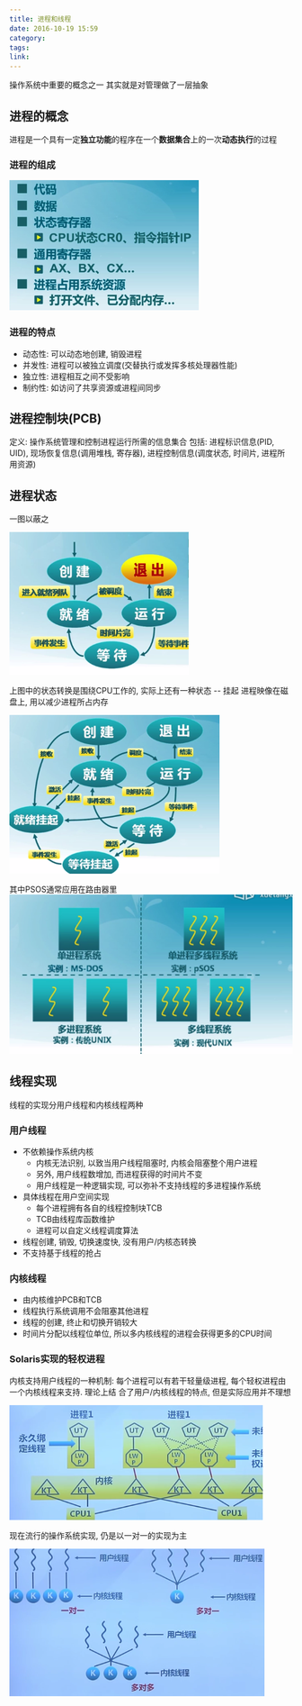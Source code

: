 ```yaml
---
title: 进程和线程
date: 2016-10-19 15:59
category:
tags:
link:
---
```


操作系统中重要的概念之一
其实就是对管理做了一层抽象

## 进程的概念
进程是一个具有一定**独立功能**的程序在一个**数据集合**上的一次**动态执行**的过程

### 进程的组成
![](0x0B进程组成.png)

### 进程的特点
- 动态性: 可以动态地创建, 销毁进程
- 并发性: 进程可以被独立调度(交替执行或发挥多核处理器性能)
- 独立性: 进程相互之间不受影响
- 制约性: 如访问了共享资源或进程间同步

## 进程控制块(PCB)
定义: 操作系统管理和控制进程运行所需的信息集合
包括: 进程标识信息(PID, UID), 现场恢复信息(调用堆栈, 寄存器), 进程控制信息(调度状态, 时间片, 进程所
用资源)

## 进程状态

一图以蔽之

![](0x0B进程状态图.png)

上图中的状态转换是围绕CPU工作的, 实际上还有一种状态 -- 挂起
进程映像在磁盘上, 用以减少进程所占内存

![](0x0B进程挂起状态图.png)

其中PSOS通常应用在路由器里
![](0x0B系统支持情况.png)


## 线程实现
线程的实现分用户线程和内核线程两种

### 用户线程
- 不依赖操作系统内核
    - 内核无法识别, 以致当用户线程阻塞时, 内核会阻塞整个用户进程
    - 另外, 用户线程数增加, 而进程获得的时间片不变
    - 用户线程是一种逻辑实现, 可以弥补不支持线程的多进程操作系统
- 具体线程在用户空间实现
    - 每个进程拥有各自的线程控制块TCB
    - TCB由线程库函数维护
    - 进程可以自定义线程调度算法
- 线程创建, 销毁, 切换速度快, 没有用户/内核态转换
- 不支持基于线程的抢占

### 内核线程
- 由内核维护PCB和TCB
- 线程执行系统调用不会阻塞其他进程
- 线程的创建, 终止和切换开销较大
- 时间片分配以线程位单位, 所以多内核线程的进程会获得更多的CPU时间

### Solaris实现的轻权进程
内核支持用户线程的一种机制: 每个进程可以有若干轻量级进程, 每个轻权进程由一个内核线程来支持. 理论上结
合了用户/内核线程的特点, 但是实际应用并不理想

![](0x0B轻权进程.png)

现在流行的操作系统实现, 仍是以一对一的实现为主

![](0x0B线程对应关系.png)


